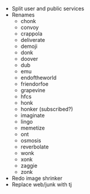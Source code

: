 * Split user and public services
* Renames
  * chonk
  * convoy
  * crappola
  * deliverate
  * demoji
  * donk
  * doover
  * dub
  * emu
  * endoftheworld
  * friendorfoe
  * grapevine
  * hfcs
  * honk
  * honker (subscribed?)
  * imaginate
  * lingo
  * memetize
  * ont
  * osmosis
  * reverbolate
  * wonk
  * xonk
  * zaggie
  * zonk
* Redo image shrinker
* Replace web/junk with tj
